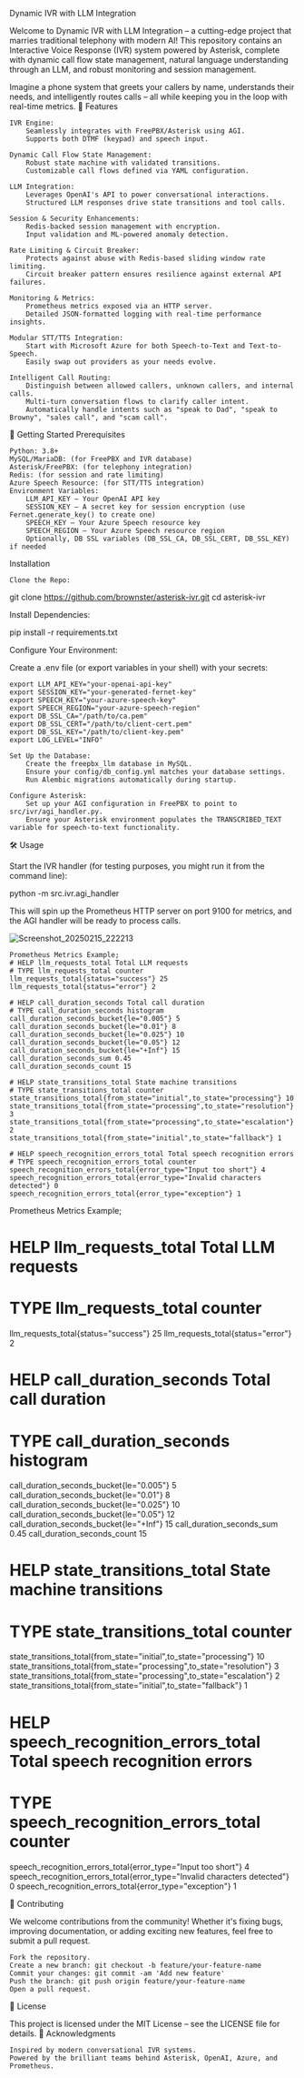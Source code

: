 Dynamic IVR with LLM Integration

Welcome to Dynamic IVR with LLM Integration – a cutting-edge project that marries traditional telephony with modern AI! This repository contains an Interactive Voice Response (IVR) system powered by Asterisk, complete with dynamic call flow state management, natural language understanding through an LLM, and robust monitoring and session management.

Imagine a phone system that greets your callers by name, understands their needs, and intelligently routes calls – all while keeping you in the loop with real-time metrics.
🚀 Features

    IVR Engine:
        Seamlessly integrates with FreePBX/Asterisk using AGI.
        Supports both DTMF (keypad) and speech input.

    Dynamic Call Flow State Management:
        Robust state machine with validated transitions.
        Customizable call flows defined via YAML configuration.

    LLM Integration:
        Leverages OpenAI's API to power conversational interactions.
        Structured LLM responses drive state transitions and tool calls.

    Session & Security Enhancements:
        Redis-backed session management with encryption.
        Input validation and ML-powered anomaly detection.

    Rate Limiting & Circuit Breaker:
        Protects against abuse with Redis-based sliding window rate limiting.
        Circuit breaker pattern ensures resilience against external API failures.

    Monitoring & Metrics:
        Prometheus metrics exposed via an HTTP server.
        Detailed JSON-formatted logging with real-time performance insights.

    Modular STT/TTS Integration:
        Start with Microsoft Azure for both Speech-to-Text and Text-to-Speech.
        Easily swap out providers as your needs evolve.

    Intelligent Call Routing:
        Distinguish between allowed callers, unknown callers, and internal calls.
        Multi-turn conversation flows to clarify caller intent.
        Automatically handle intents such as "speak to Dad", "speak to Browny", "sales call", and "scam call".

🎉 Getting Started
Prerequisites

    Python: 3.8+
    MySQL/MariaDB: (for FreePBX and IVR database)
    Asterisk/FreePBX: (for telephony integration)
    Redis: (for session and rate limiting)
    Azure Speech Resource: (for STT/TTS integration)
    Environment Variables:
        LLM_API_KEY – Your OpenAI API key
        SESSION_KEY – A secret key for session encryption (use Fernet.generate_key() to create one)
        SPEECH_KEY – Your Azure Speech resource key
        SPEECH_REGION – Your Azure Speech resource region
        Optionally, DB SSL variables (DB_SSL_CA, DB_SSL_CERT, DB_SSL_KEY) if needed

Installation

    Clone the Repo:

git clone https://github.com/brownster/asterisk-ivr.git
cd asterisk-ivr

Install Dependencies:

pip install -r requirements.txt

Configure Your Environment:

Create a .env file (or export variables in your shell) with your secrets:

    export LLM_API_KEY="your-openai-api-key"
    export SESSION_KEY="your-generated-fernet-key"
    export SPEECH_KEY="your-azure-speech-key"
    export SPEECH_REGION="your-azure-speech-region"
    export DB_SSL_CA="/path/to/ca.pem"
    export DB_SSL_CERT="/path/to/client-cert.pem"
    export DB_SSL_KEY="/path/to/client-key.pem"
    export LOG_LEVEL="INFO"

    Set Up the Database:
        Create the freepbx_llm database in MySQL.
        Ensure your config/db_config.yml matches your database settings.
        Run Alembic migrations automatically during startup.

    Configure Asterisk:
        Set up your AGI configuration in FreePBX to point to src/ivr/agi_handler.py.
        Ensure your Asterisk environment populates the TRANSCRIBED_TEXT variable for speech-to-text functionality.

🛠 Usage

Start the IVR handler (for testing purposes, you might run it from the command line):

python -m src.ivr.agi_handler

This will spin up the Prometheus HTTP server on port 9100 for metrics, and the AGI handler will be ready to process calls.

![Screenshot_20250215_222213](https://github.com/user-attachments/assets/4c757166-a19e-49e5-891e-2c6bfbca2810)

    Prometheus Metrics Example;
    # HELP llm_requests_total Total LLM requests
    # TYPE llm_requests_total counter
    llm_requests_total{status="success"} 25
    llm_requests_total{status="error"} 2
    
    # HELP call_duration_seconds Total call duration
    # TYPE call_duration_seconds histogram
    call_duration_seconds_bucket{le="0.005"} 5
    call_duration_seconds_bucket{le="0.01"} 8
    call_duration_seconds_bucket{le="0.025"} 10
    call_duration_seconds_bucket{le="0.05"} 12
    call_duration_seconds_bucket{le="+Inf"} 15
    call_duration_seconds_sum 0.45
    call_duration_seconds_count 15
    
    # HELP state_transitions_total State machine transitions
    # TYPE state_transitions_total counter
    state_transitions_total{from_state="initial",to_state="processing"} 10
    state_transitions_total{from_state="processing",to_state="resolution"} 3
    state_transitions_total{from_state="processing",to_state="escalation"} 2
    state_transitions_total{from_state="initial",to_state="fallback"} 1
    
    # HELP speech_recognition_errors_total Total speech recognition errors
    # TYPE speech_recognition_errors_total counter
    speech_recognition_errors_total{error_type="Input too short"} 4
    speech_recognition_errors_total{error_type="Invalid characters detected"} 0
    speech_recognition_errors_total{error_type="exception"} 1



Prometheus Metrics Example;

# HELP llm_requests_total Total LLM requests
# TYPE llm_requests_total counter
llm_requests_total{status="success"} 25
llm_requests_total{status="error"} 2

# HELP call_duration_seconds Total call duration
# TYPE call_duration_seconds histogram
call_duration_seconds_bucket{le="0.005"} 5
call_duration_seconds_bucket{le="0.01"} 8
call_duration_seconds_bucket{le="0.025"} 10
call_duration_seconds_bucket{le="0.05"} 12
call_duration_seconds_bucket{le="+Inf"} 15
call_duration_seconds_sum 0.45
call_duration_seconds_count 15

# HELP state_transitions_total State machine transitions
# TYPE state_transitions_total counter
state_transitions_total{from_state="initial",to_state="processing"} 10
state_transitions_total{from_state="processing",to_state="resolution"} 3
state_transitions_total{from_state="processing",to_state="escalation"} 2
state_transitions_total{from_state="initial",to_state="fallback"} 1

# HELP speech_recognition_errors_total Total speech recognition errors
# TYPE speech_recognition_errors_total counter
speech_recognition_errors_total{error_type="Input too short"} 4
speech_recognition_errors_total{error_type="Invalid characters detected"} 0
speech_recognition_errors_total{error_type="exception"} 1



🤝 Contributing

We welcome contributions from the community! Whether it's fixing bugs, improving documentation, or adding exciting new features, feel free to submit a pull request.

    Fork the repository.
    Create a new branch: git checkout -b feature/your-feature-name
    Commit your changes: git commit -am 'Add new feature'
    Push the branch: git push origin feature/your-feature-name
    Open a pull request.

📝 License

This project is licensed under the MIT License – see the LICENSE file for details.
🌟 Acknowledgments

    Inspired by modern conversational IVR systems.
    Powered by the brilliant teams behind Asterisk, OpenAI, Azure, and Prometheus.
